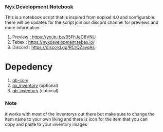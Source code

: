 ### Nyx Development Notebook
This is a notebook script that is inspired from nopixel 4.0 and configurable. there will be updates for the script join our discord channel for previews and more information


1. Preview : https://youtu.be/95FhJeC8VNU
2. Tebex : https://nyxdevelopment.tebex.io/
3. Discord : https://discord.gg/RCrQZayqAs



# Depedency
1. [qb-core](https://github.com/qbcore-framework/qb-core)
2. [ox_inventory](https://github.com/overextended/ox_inventory) (optional)
3. [qb-inventory](https://github.com/qbcore-framework/qb-inventory) (optional)

### Note
it works with most of the inventorys out there but make sure to change the item name to your own liking and there is icon for the item that you can copy and paste to your inventory images
